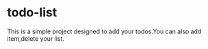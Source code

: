 # todo-list
This is a simple project designed to add your todos.You can also add item,delete your list.
